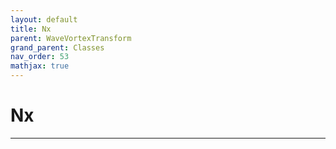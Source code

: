 ```yaml
---
layout: default
title: Nx
parent: WaveVortexTransform
grand_parent: Classes
nav_order: 53
mathjax: true
---
```


#  Nx




---

